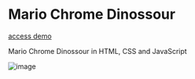 # Mario Chrome Dinossour

[access demo](https://victor-reghini.github.io/)

Mario Chrome Dinossour in HTML, CSS and JavaScript


![image](https://github.com/VictorReghini/mario/assets/52582270/c1b7b174-10e6-4c99-a67a-e38adadb09d5)

